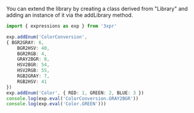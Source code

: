 
You can extend the library by creating a class derived from "Library" and adding an instance of it via the addLibrary method.

```typescript
import { expressions as exp } from '3xpr'

exp.addEnum('ColorConversion', 
{ BGR2GRAY: 6, 
	BGR2HSV: 40, 
	BGR2RGB: 4, 
	GRAY2BGR: 8, 
	HSV2BGR: 54, 
	HSV2RGB: 55, 
	RGB2GRAY: 7, 
	RGB2HSV: 41 
})
exp.addEnum('Color', { RED: 1, GREEN: 2, BLUE: 3 })
console.log(exp.eval('ColorConversion.GRAY2BGR'))
console.log(exp.eval('Color.GREEN')))
```
